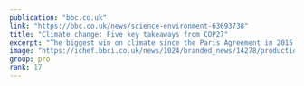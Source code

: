 ```yaml
---
publication: "bbc.co.uk"
link: "https://bbc.co.uk/news/science-environment-63693738"
title: "Climate change: Five key takeaways from COP27"
excerpt: "The biggest win on climate since the Paris Agreement in 2015... or the biggest loss?"
image: "https://ichef.bbci.co.uk/news/1024/branded_news/14278/production/_127725528_cop-index-reuters.jpg"
group: pro
rank: 17
---
```

